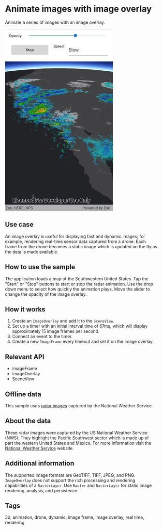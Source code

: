 # Animate images with image overlay

Animate a series of images with an image overlay.

![Image of animate images with image overlay](AnimateImageOverlay.jpg)

## Use case

An image overlay is useful for displaying fast and dynamic images; for example, rendering real-time sensor data captured from a drone. Each frame from the drone becomes a static image which is updated on the fly as the data is made available.

## How to use the sample

The application loads a map of the Southwestern United States. Tap the "Start" or "Stop" buttons to start or stop the radar animation. Use the drop down menu to select how quickly the animation plays. Move the slider to change the opacity of the image overlay.

## How it works

1. Create an `ImageOverlay` and add it to the `SceneView`.
2. Set up a timer with an initial interval time of 67ms, which will display approximately 15 image frames per second.
3. Connect an event to the timer.
4. Create a new `ImageFrame` every timeout and set it on the image overlay.

## Relevant API

* ImageFrame
* ImageOverlay
* SceneView

## Offline data

This sample uses [radar images](https://arcgisruntime.maps.arcgis.com/home/item.html?id=9465e8c02b294c69bdb42de056a23ab1) captured by the National Weather Service.

## About the data

These radar images were captured by the US National Weather Service (NWS). They highlight the Pacific Southwest sector which is made up of part the western United States and Mexico. For more information visit the [National Weather Service](https://www.weather.gov/jetstream/gis) website.

## Additional information

The supported image formats are GeoTIFF, TIFF, JPEG, and PNG. `ImageOverlay` does not support the rich processing and rendering capabilities of a `RasterLayer`. Use `Raster` and `RasterLayer` for static image rendering, analysis, and persistence.

## Tags

3d, animation, drone, dynamic, image frame, image overlay, real time, rendering